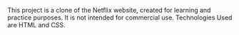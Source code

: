 This project is a clone of the Netflix website, created for learning and practice purposes. It is not intended for commercial use.
Technologies Used are HTML and CSS.

